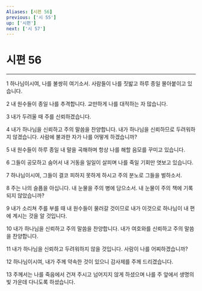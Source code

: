 ```yaml
---
Aliases: [시편 56]
previous: ['시 55']
up: ['시편']
next: ['시 57']
---
```

# 시편 56

***


1 하나님이시여, 나를 불쌍히 여기소서. 사람들이 나를 짓밟고 하루 종일 몰아붙이고 있습니다. 

2 내 원수들이 종일 나를 추격합니다. 교만하게 나를 대적하는 자 많습니다. 

3 내가 두려울 때 주를 신뢰하겠습니다. 

4 내가 하나님을 신뢰하고 주의 말씀을 찬양합니다. 내가 하나님을 신뢰하므로 두려워하지 않겠습니다. 사람에 불과한 자가 나를 어떻게 하겠습니까? 

5 내 원수들이 하루 종일 내 말을 곡해하며 항상 나를 해할 음모를 꾸미고 있습니다. 

6 그들이 공모하고 숨어서 내 거동을 일일이 살피며 나를 죽일 기회만 엿보고 있습니다. 

7 하나님이시여, 그들이 결코 피하지 못하게 하시고 주의 분노로 그들을 벌하소서. 

8 주는 나의 슬픔을 아십니다. 내 눈물을 주의 병에 담으소서. 내 눈물이 주의 책에 기록되지 않았습니까? 

9 내가 소리쳐 주를 부를 때 내 원수들이 물러갈 것이므로 내가 이것으로 하나님이 내 편에 계시는 것을 알 것입니다. 

10 내가 하나님을 신뢰하고 주의 말씀을 찬양합니다. 내가 여호와를 신뢰하고 주의 말씀을 찬양합니다. 

11 내가 하나님을 신뢰하고 두려워하지 않을 것입니다. 사람이 나를 어찌하겠습니까? 

12 하나님이시여, 내가 주께 약속한 것이 있으니 감사제를 주께 드리겠습니다. 

13 주께서는 나를 죽음에서 건져 주시고 넘어지지 않게 하셨으며 나를 주 앞에서 생명의 빛 가운데 다니도록 하셨습니다.
